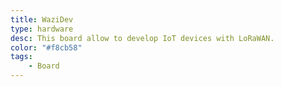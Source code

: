```yaml
---
title: WaziDev
type: hardware
desc: This board allow to develop IoT devices with LoRaWAN.
color: "#f8cb58"
tags:
    - Board
---
```

